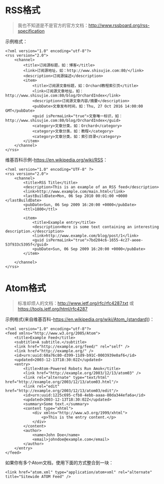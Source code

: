 # RSS格式

> 我也不知道是不是官方的官方文档：<http://www.rssboard.org/rss-specification>

示例格式：

    <?xml version="1.0" encoding="utf-8"?>
    <rss version="2.0">
        <channel>
            <title>订阅源标题，如：博客</title>
            <link>订阅源地址，如：http://www.shisujie.com:80/</link>
            <description>订阅源描述</description>
            <item>
                <title>订阅源文章标题，如：Orchard教程索引页</title>
                <link>订阅源文章地址，如：http://www.shisujie.com:80/blog/OrchardIndex</link>
                <description>订阅源文章内容/摘要</description>
                <pubDate>文章发布时间，如：Thu, 27 Oct 2016 14:00:00 GMT</pubDate>
                <guid isPermaLink="true">文章唯一标识，如：http://www.shisujie.com:80/blog/OrchardIndex</guid>
                <category>文章分类，如：Orchard</category>
                <category>文章分类，如：教程</category>
                <category>文章分类，如：索引目录</category>
            </item>
        </channel>
    </rss>

维基百科示例-<https://en.wikipedia.org/wiki/RSS>：

    <?xml version="1.0" encoding="UTF-8" ?>
    <rss version="2.0">
        <channel>
            <title>RSS Title</title>
            <description>This is an example of an RSS feed</description>
            <link>http://www.example.com/main.html</link>
            <lastBuildDate>Mon, 06 Sep 2010 00:01:00 +0000 </lastBuildDate>
            <pubDate>Sun, 06 Sep 2009 16:20:00 +0000</pubDate>
            <ttl>1800</ttl>

            <item>
                <title>Example entry</title>
                <description>Here is some text containing an interesting description.</description>
                <link>http://www.example.com/blog/post/1</link>
                <guid isPermaLink="true">7bd204c6-1655-4c27-aeee-53f933c5395f</guid>
                <pubDate>Sun, 06 Sep 2009 16:20:00 +0000</pubDate>
            </item>

        </channel>
    </rss>

# Atom格式

> 标准却烦人的文档：<http://www.ietf.org/rfc/rfc4287.txt> 或 <https://tools.ietf.org/html/rfc4287>

示例格式(来自维基百科-<https://en.wikipedia.org/wiki/Atom_(standard)>)：

    <?xml version="1.0" encoding="utf-8"?>
    <feed xmlns="http://www.w3.org/2005/Atom">
        <title>Example Feed</title>
        <subtitle>A subtitle.</subtitle>
        <link href="http://example.org/feed/" rel="self" />
        <link href="http://example.org/" />
        <id>urn:uuid:60a76c80-d399-11d9-b91C-0003939e0af6</id>
        <updated>2003-12-13T18:30:02Z</updated>
        <entry>
            <title>Atom-Powered Robots Run Amok</title>
            <link href="http://example.org/2003/12/13/atom03" />
            <link rel="alternate" type="text/html" href="http://example.org/2003/12/13/atom03.html"/>
            <link rel="edit" href="http://example.org/2003/12/13/atom03/edit"/>
            <id>urn:uuid:1225c695-cfb8-4ebb-aaaa-80da344efa6a</id>
            <updated>2003-12-13T18:30:02Z</updated>
            <summary>Some text.</summary>
            <content type="xhtml">
                <div xmlns="http://www.w3.org/1999/xhtml">
                    <p>This is the entry content.</p>
                </div>
            </content>
            <author>
                <name>John Doe</name>
                <email>johndoe@example.com</email>
            </author>
        </entry>
    </feed>

如果你有多个Atom文档，使用下面的方式整合到一块：

    <link href="atom.xml" type="application/atom+xml" rel="alternate" title="Sitewide ATOM Feed" />